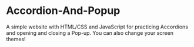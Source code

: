 # Accordion-And-Popup
A simple website with HTML/CSS and JavaScript for practicing Accordions and opening and closing a Pop-up.
You can also change your screen themes!
